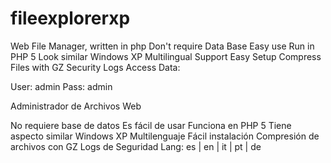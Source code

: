 # fileexplorerxp

Web File Manager, written in php
Don't require Data Base
Easy use
Run in PHP 5
Look similar Windows XP
Multilingual Support
Easy Setup
Compress Files with GZ
Security Logs
Access Data:

User: admin
Pass: admin

Administrador de Archivos Web

No requiere base de datos
Es fácil de usar
Funciona en PHP 5
Tiene aspecto similar Windows XP
Multilenguaje
Fácil instalación
Compresión de archivos con GZ
Logs de Seguridad
Lang: es | en | it | pt | de
